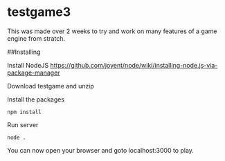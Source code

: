testgame3
========

This was made over 2 weeks to try and work on many features of a game engine from stratch.


##Installing


Install NodeJS https://github.com/joyent/node/wiki/installing-node.js-via-package-manager

Download testgame and unzip

Install the packages
```text
npm install 
```

Run server
```text
node . 
```
You can now open your browser and goto localhost:3000 to play.

